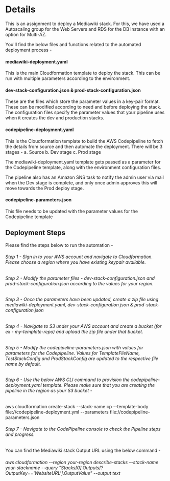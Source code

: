# Details

This is an assignment to deploy a Mediawiki stack. For this, we have used a Autoscaling group for the Web Servers and RDS for the DB instance with an option for Multi-AZ.

You'll find the below files and functions related to the automated deployment process -

#### mediawiki-deployment.yaml

This is the main Cloudformation template to deploy the stack. This can be run with multiple parameters according to the environment.

#### dev-stack-configuration.json & prod-stack-configuration.json
These are the files which store the parameter values in a key-pair format. These can be modified according to need and before deploying the stack. The configuration files specify the parameter values that your pipeline uses when it creates the dev and production stacks.

#### codepipeline-deployment.yaml
This is the Cloudformation template to build the AWS Codepipeline to fetch the details from source and then automate the deployment. There will be 3 stages -
a. Source
b. Dev stage
c. Prod stage

The mediawiki-deployment.yaml template gets passed as a parameter for the Codepipeline template, along with the environment configuration files.

The pipeline also has an Amazon SNS task to notify the admin user via mail when the Dev stage is complete, and only once admin approves this will move towards the Prod deploy stage.

#### codepipeline-parameters.json
This file needs to be updated with the parameter values for the Codepipeline template

## Deployment Steps

Please find the steps below to run the automation -

###### Step 1 - Sign in to your AWS account and navigate to Cloudformation. Please choose a region where you have existing keypair available.

###### Step 2 - Modify the parameter files - dev-stack-configuration.json and prod-stack-configuration.json according to the values for your region.

###### Step 3 - Once the parameters have been updated, create a zip file using mediawiki-deployment.yaml, dev-stack-configuration.json & prod-stack-configuration.json

###### Step 4 - Navigate to S3 under your AWS account and create a bucket (for ex - my-template-repo) and upload the zip file under that bucket.

###### Step 5 - Modify the codepipeline-parameters.json with values for parameters for the Codepipeline. Values for TemplateFileName, TestStackConfig and ProdStackConfig are updated to the respective file name by default.

###### Step 6 - Use the below AWS CLI command to provision the codepipeline-deployment.yaml template. Please make sure that you are creating the pipeline in the region as your S3 bucket -
aws cloudformation create-stack --stack-name cp --template-body file://codepipeline-deployment.yml --parameters file://codepipeline-parameters.json

###### Step 7 - Navigate to the CodePipeline console to check the Pipeline steps and progress.

You can find the Mediawiki stack Output URL using the below command -

###### aws cloudformation --region your-region describe-stacks --stack-name your-stackname --query "Stacks[0].Outputs[?OutputKey=='WebsiteURL'].OutputValue" --output text